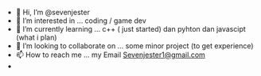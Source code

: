 - 👋 Hi, I’m @sevenjester
- 👀 I’m interested in ... coding / game dev
- 🌱 I’m currently learning ... c++ ( just started) dan pyhton dan javascipt (what i plan)
- 💞️ I’m looking to collaborate on ... some minor project (to get experience)
- 📫 How to reach me ... my Email Sevenjester1@gmail.com
- 

<!---
sevenjester/sevenjester is a ✨ special ✨ repository because its `README.md` (this file) appears on your GitHub profile.
You can click the Preview link to take a look at your changes.
--->
